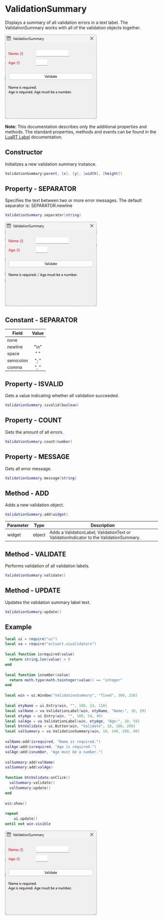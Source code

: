 # ValidationSummary

Displays a summary of all validation errors in a text label.
The ValidationSummary works with all of the validation objects together.

![validationsummary](/docs/validationsummary/validationsummary01.png)

**Note:**
This documentation describes only the additional properties and methods.
The standard properties, methods and events can be found in the [LuaRT Label](https://www.luart.org/doc/ui/Label.html) documentation.

## Constructor

Initializes a new validation summary instance.

```Lua
ValidationSummary(parent, [x], [y], [width], [height])
```

## Property - SEPARATOR

Specifies the text between two or more error messages. The default separator is: SEPARATOR.newline

```Lua
ValidationSummary.separator(string)
```

![validationsummary](/docs/validationsummary/validationsummary02.png)

## Constant - SEPARATOR

Field | Value
---|:---:
none |
newline | "\n"
space | " "
semicolon | "; "
comma | ", "

## Property - ISVALID

Gets a value indicating whether all  validation succeeded.

```Lua
ValidationSummary.isvalid(boolean)
```

## Property - COUNT

Gets the amount of all errors.

```Lua
ValidationSummary.count(number)
```

## Property - MESSAGE

Gets all error message.

```Lua
ValidationSummary.message(string)
```

## Method - ADD

Adds a new validation object.

```Lua
ValidationSummary:add(widget)
```

Parameter | Type | Description
---|---|---
widget | object | Adds a ValidationLabel, ValidationText or ValidationIndicator to the ValidationSummary.

## Method - VALIDATE

Performs validation of all validation labels.

```Lua
ValidationSummary:validate()
```

## Method - UPDATE

Updates the validation summary label text.

```Lua
ValidationSummary:update()
```

## Example

```Lua
local ui = require("ui")
local va = require("ecluart.uivalidators")

local function isrequired(value)
  return string.len(value) > 0
end

local function isnumber(value)
  return math.type(math.tointeger(value)) == "integer"
end

local win = ui.Window("ValidationSummary", "fixed", 300, 250)

local etyName = ui.Entry(win, "", 100, 24, 110)
local valName = va.ValidationLabel(win, etyName, "Name:", 10, 29)
local etyAge = ui.Entry(win, "", 100, 54, 40)
local valAge = va.ValidationLabel(win, etyAge, "Age:", 10, 59)
local btnValidate = ui.Button(win, "Validate", 10, 100, 280)
local valSummary = va.ValidationSummary(win, 10, 140, 280, 90)

valName:add(isrequired, "Name is required.")
valAge:add(isrequired, "Age is required.")
valAge:add(isnumber, "Age must be a number.")

valSummary:add(valName)
valSummary:add(valAge)

function btnValidate:onClick()
  valSummary:validate()
  valSummary:update()
end

win:show()

repeat
    ui.update()
until not win.visible
```

![validationsummary](/docs/validationsummary/validationsummary01.png)
